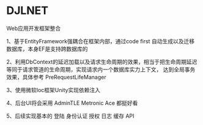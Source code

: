 # DJLNET
Web应用开发框架整合

1、基于EntityFramework强耦合在框架内部，通过code first 自动生成以及迁移数据库，本身EF是支持跨数据库的 

2、利用DbContext的延迟加载以及请求生命周期的效果，相当于把生命周期延迟等同于请求管道的生命周期，实现请求内一个数据库实力上下文，
   达到全局事务效果，具体参考 PreRequestLifeManager
	
3、使用微软Ioc框架Unity实现依赖注入

4、后台UI将会采用 AdminTLE Metronic Ace 都挺好看

5、后续实现基本的 登陆 身份认证 授权 日志 缓存 API
